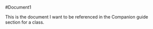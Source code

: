 #Document1

This is the document I want to be referenced in the Companion guide section for a class.
